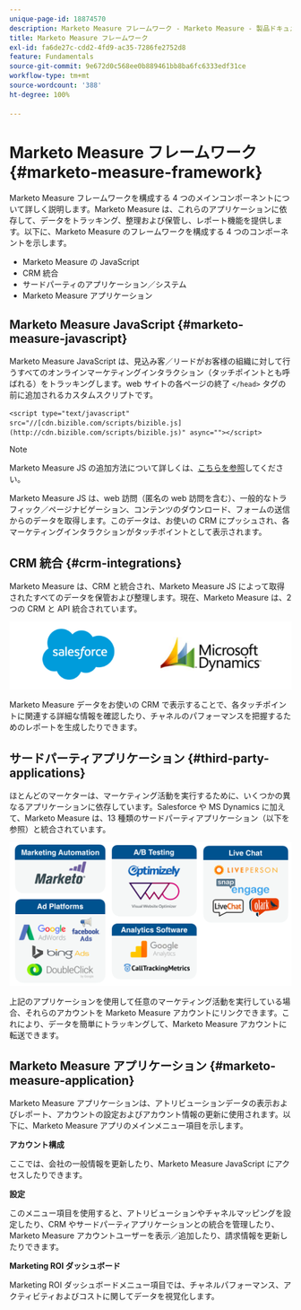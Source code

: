 ```yaml
---
unique-page-id: 18874570
description: Marketo Measure フレームワーク - Marketo Measure - 製品ドキュメント
title: Marketo Measure フレームワーク
exl-id: fa6de27c-cdd2-4fd9-ac35-7286fe2752d8
feature: Fundamentals
source-git-commit: 9e672d0c568ee0b889461bb8ba6fc6333edf31ce
workflow-type: tm+mt
source-wordcount: '388'
ht-degree: 100%

---
```


# Marketo Measure フレームワーク {#marketo-measure-framework}

Marketo Measure フレームワークを構成する 4 つのメインコンポーネントについて詳しく説明します。Marketo Measure は、これらのアプリケーションに依存して、データをトラッキング、整理および保管し、レポート機能を提供します。以下に、Marketo Measure のフレームワークを構成する 4 つのコンポーネントを示します。

* Marketo Measure の JavaScript
* CRM 統合
* サードパーティのアプリケーション／システム
* Marketo Measure アプリケーション

## Marketo Measure JavaScript {#marketo-measure-javascript}

Marketo Measure JavaScript は、見込み客／リードがお客様の組織に対して行うすべてのオンラインマーケティングインタラクション（タッチポイントとも呼ばれる）をトラッキングします。web サイトの各ページの終了 `</head>` タグの前に追加されるカスタムスクリプトです。

`<script type="text/javascript" src="//[cdn.bizible.com/scripts/bizible.js](http://cdn.bizible.com/scripts/bizible.js)" async=""></script>`

>[!NOTE]
>
>Marketo Measure JS の追加方法について詳しくは、[こちらを参照](/help/marketo-measure-tracking/setting-up-tracking/adding-marketo-measure-script.md)してください。

Marketo Measure JS は、web 訪問（匿名の web 訪問を含む）、一般的なトラフィック／ページナビゲーション、コンテンツのダウンロード、フォームの送信からのデータを取得します。このデータは、お使いの CRM にプッシュされ、各マーケティングインタラクションがタッチポイントとして表示されます。

## CRM 統合 {#crm-integrations}

Marketo Measure は、CRM と統合され、Marketo Measure JS によって取得されたすべてのデータを保管および整理します。現在、Marketo Measure は、2 つの CRM と API 統合されています。

![](assets/1-2.png)

Marketo Measure データをお使いの CRM で表示することで、各タッチポイントに関連する詳細な情報を確認したり、チャネルのパフォーマンスを把握するためのレポートを生成したりできます。

## サードパーティアプリケーション {#third-party-applications}

ほとんどのマーケターは、マーケティング活動を実行するために、いくつかの異なるアプリケーションに依存しています。Salesforce や MS Dynamics に加えて、Marketo Measure は、13 種類のサードパーティアプリケーション（以下を参照）と統合されています。

![](assets/2-1.png)

上記のアプリケーションを使用して任意のマーケティング活動を実行している場合、それらのアカウントを Marketo Measure アカウントにリンクできます。これにより、データを簡単にトラッキングして、Marketo Measure アカウントに転送できます。

## Marketo Measure アプリケーション {#marketo-measure-application}

Marketo Measure アプリケーションは、アトリビューションデータの表示およびレポート、アカウントの設定およびアカウント情報の更新に使用されます。以下に、Marketo Measure アプリのメインメニュー項目を示します。

**アカウント構成**

ここでは、会社の一般情報を更新したり、Marketo Measure JavaScript にアクセスしたりできます。

**設定**

このメニュー項目を使用すると、アトリビューションやチャネルマッピングを設定したり、CRM やサードパーティアプリケーションとの統合を管理したり、Marketo Measure アカウントユーザーを表示／追加したり、請求情報を更新したりできます。

**Marketing ROI ダッシュボード**

Marketing ROI ダッシュボードメニュー項目では、チャネルパフォーマンス、アクティビティおよびコストに関してデータを視覚化します。
